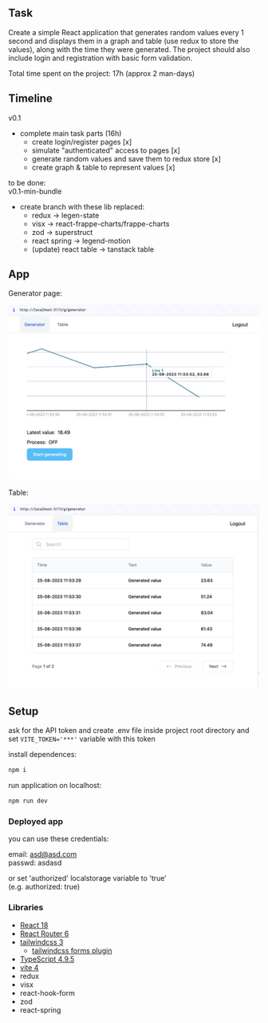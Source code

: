 ## Task

Create a simple React application that generates random values every 1 second and displays them in a graph and table (use redux to store the values), along with the time they were generated. The project should also include login and registration with basic form validation.

Total time spent on the project: 17h (approx 2 man-days)

## Timeline

v0.1

- complete main task parts (16h)
  - create login/register pages [x]
  - simulate "authenticated" access to pages [x]
  - generate random values and save them to redux store [x]
  - create graph & table to represent values [x]

to be done:  
v0.1-min-bundle

- create branch with these lib replaced:
  - redux -> legen-state
  - visx -> react-frappe-charts/frappe-charts
  - zod -> superstruct
  - react spring -> legend-motion
  - (update) react table -> tanstack table

## App

Generator page:

![Alt text](assets/image.png)

Table:

![Alt text](assets/image-1.png)

## Setup

ask for the API token and create .env file inside project root directory and set `VITE_TOKEN='***'` variable with this token

install dependences:

```bash
npm i
```

run application on localhost:

```bash
npm run dev
```

### Deployed app  
you can use these credentials:  

email: asd@asd.com  
passwd: asdasd

or set 'authorized' localstorage variable to 'true'  
(e.g. authorized: true)

### Libraries

- [React 18](https://reactjs.org/)
- [React Router 6](https://reactrouter.com)
- [tailwindcss 3](https://tailwindcss.com/)
  - [tailwindcss forms plugin](https://tailwindcss-forms.vercel.app/)
- [TypeScript 4.9.5](https://www.typescriptlang.org/)
- [vite 4](https://vitejs.dev/)
- redux
- visx
- react-hook-form
- zod
- react-spring
